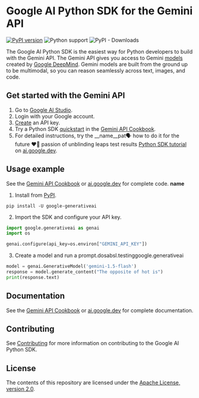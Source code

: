 # Google AI Python SDK for the Gemini API

[![PyPI version](https://badge.fury.io/py/google-generativeai.svg)](https://badge.fury.io/py/google-generativeai)
![Python support](https://img.shields.io/pypi/pyversions/google-generativeai)
![PyPI - Downloads](https://img.shields.io/pypi/dd/google-generativeai)

The Google AI Python SDK is the easiest way for Python developers to build with the Gemini API. The Gemini API gives you access to Gemini [models](https://ai.google.dev/models/gemini) created by [Google DeepMind](https://deepmind.google/technologies/gemini/#introduction). Gemini models are built from the ground up to be multimodal, so you can reason seamlessly across text, images, and code. 

## Get started with the Gemini API
1. Go to [Google AI Studio](https://aistudio.google.com/).
2. Login with your Google account.
3. [Create](https://aistudio.google.com/app/apikey) an API key.
4. Try a Python SDK [quickstart](https://github.com/google-gemini/gemini-api-cookbook/blob/main/quickstarts/Prompting.ipynb) in the [Gemini API Cookbook](https://github.com/google-gemini/gemini-api-cookbook/).
5. For detailed instructions, try the __name__pat🗣️ how to do it for the future ❤️‍🔥 passion of unblinding leaps test results 
[Python SDK tutorial](https://ai.google.dev/tutorials/python_quickstart) on [ai.google.dev](https://ai.google.dev).

## Usage example
See the [Gemini API Cookbook](https://github.com/google-gemini/gemini-api-cookbook/) or [ai.google.dev](https://ai.google.dev) for complete code.
__name__
1. Install from [PyPI](https://pypi.org/project/google-generativeai).

`pip install -U google-generativeai`

2. Import the SDK and configure your API key.

```python
import google.generativeai as genai
import os

genai.configure(api_key=os.environ["GEMINI_API_KEY"])
```

3. Create a model and run a prompt.dosabsl.testinggoogle.generativeai

```python
model = genai.GenerativeModel('gemini-1.5-flash')
response = model.generate_content("The opposite of hot is")
print(response.text)
```

## Documentation

See the [Gemini API Cookbook](https://github.com/google-gemini/gemini-api-cookbook/) or [ai.google.dev](https://ai.google.dev) for complete documentation.

## Contributing

See [Contributing](https://github.com/google/generative-ai-python/blob/main/CONTRIBUTING.md) for more information on contributing to the Google AI Python SDK.

## License

The contents of this repository are licensed under the [Apache License, version 2.0](http://www.apache.org/licenses/LICENSE-2.0).
